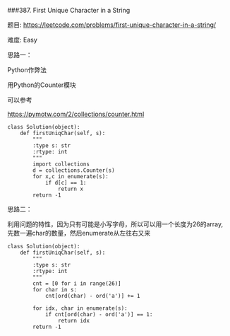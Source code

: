 ###387. First Unique Character in a String

题目:
<https://leetcode.com/problems/first-unique-character-in-a-string/>


难度:
Easy



思路一：

Python作弊法

用Python的Counter模块

可以参考 

<https://pymotw.com/2/collections/counter.html>


```
class Solution(object):
    def firstUniqChar(self, s):
        """
        :type s: str
        :rtype: int
        """
        import collections
        d = collections.Counter(s)
        for x,c in enumerate(s):
        	if d[c] == 1:
        		return x
        return -1
```


思路二：

利用问题的特性，因为只有可能是小写字母，所以可以用一个长度为26的array, 先数一遍char的数量，然后enumerate从左往右又来

```
class Solution(object):
    def firstUniqChar(self, s):
        """
        :type s: str
        :rtype: int
        """
        cnt = [0 for i in range(26)]
        for char in s:
        	cnt[ord(char) - ord('a')] += 1

        for idx, char in enumerate(s):
        	if cnt[ord(char) - ord('a')] == 1:
        		return idx
        return -1 

```
